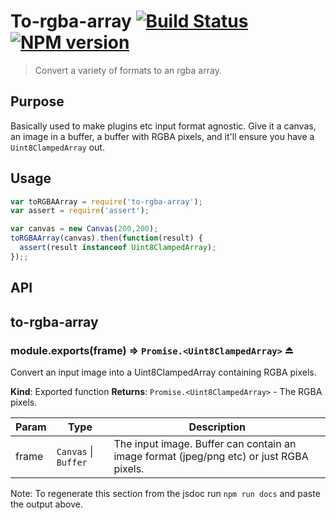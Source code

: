 # To-rgba-array [![Build Status](https://secure.travis-ci.org/noblesamurai/to-rgba-array.png?branch=master)](http://travis-ci.org/noblesamurai/to-rgba-array) [![NPM version](https://badge-me.herokuapp.com/api/npm/to-rgba-array.png)](http://badges.enytc.com/for/npm/to-rgba-array)

> Convert a variety of formats to an rgba array.

## Purpose
Basically used to make plugins etc input format agnostic.
Give it a canvas, an image in a buffer, a buffer with RGBA pixels, and it'll
ensure you have a `Uint8ClampedArray` out.

## Usage
```javascript
var toRGBAArray = require('to-rgba-array');
var assert = require('assert');

var canvas = new Canvas(200,200);
toRGBAArray(canvas).then(function(result) {
  assert(result instanceof Uint8ClampedArray);
});;
```

## API
<a name="module_to-rgba-array"></a>

## to-rgba-array
<a name="exp_module_to-rgba-array--module.exports"></a>

### module.exports(frame) ⇒ <code>Promise.&lt;Uint8ClampedArray&gt;</code> ⏏
Convert an input image into a Uint8ClampedArray containing RGBA pixels.

**Kind**: Exported function
**Returns**: <code>Promise.&lt;Uint8ClampedArray&gt;</code> - The RGBA pixels.

| Param | Type | Description |
| --- | --- | --- |
| frame | <code>Canvas</code> &#124; <code>Buffer</code> | The input image.  Buffer can contain an image format        (jpeg/png etc) or just RGBA pixels. |

Note: To regenerate this section from the jsdoc run `npm run docs` and paste
the output above.
